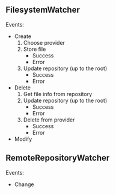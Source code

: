 ## FilesystemWatcher

Events:

* Create
    1. Choose provider
    2. Store file
        * Success
        * Error
    3. Update repository (up to the root)
        * Success
        * Error
* Delete
    1. Get file info from repository
    2. Update repository (up to the root)
        * Success
        * Error
    3. Delete from provider
        * Success
        * Error
* Modify

## RemoteRepositoryWatcher

Events:

* Change
